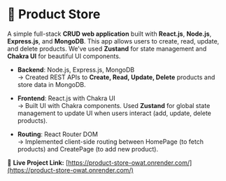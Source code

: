 # 🛒 Product Store

A simple full-stack **CRUD web application** built with **React.js**, **Node.js**, **Express.js**, and **MongoDB**. This app allows users to create, read, update, and delete products. We’ve used **Zustand** for state management and **Chakra UI** for beautiful UI components.

- **Backend**: Node.js, Express.js, MongoDB  
  → Created REST APIs to **Create, Read, Update, Delete** products and store data in MongoDB.

- **Frontend**: React.js with Chakra UI  
  → Built UI with Chakra components. Used **Zustand** for global state management to update UI when users interact (add, update, delete products).

- **Routing**: React Router DOM  
  → Implemented client-side routing between HomePage (to fetch products) and CreatePage (to add new product).

🔗 **Live Project Link:** [https://product-store-owat.onrender.com/](https://product-store-owat.onrender.com/)

